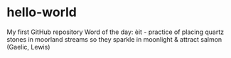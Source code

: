 # hello-world
My first GitHub repository
Word of the day: èit - practice of placing quartz stones in moorland streams so they sparkle in moonlight & attract salmon (Gaelic, Lewis)
